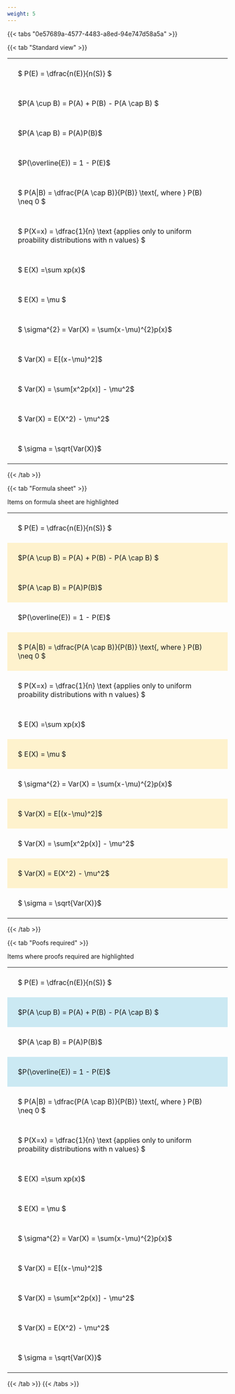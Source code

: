 ```yaml
---
weight: 5
---
```


{{< tabs "0e57689a-4577-4483-a8ed-94e747d58a5a" >}}

{{< tab "Standard view" >}}

<style type="text/css">
#T_89657 th.col_heading {
  text-align: left;
  font-size: 1em;
}
#T_89657 td {
  text-align: left;
  font-size: 1em;
  padding: 1.5em;
}
</style>
<table id="T_89657">
  <thead>
  </thead>
  <tbody>
    <tr>
      <td id="T_89657_row0_col0" class="data row0 col0" >$ P(E) = \dfrac{n(E)}{n(S)} $</td>
    </tr>
    <tr>
      <td id="T_89657_row1_col0" class="data row1 col0" >$P(A \cup B) = P(A) + P(B) - P(A \cap B) $</td>
    </tr>
    <tr>
      <td id="T_89657_row2_col0" class="data row2 col0" >$P(A \cap B)  = P(A)P(B)$</td>
    </tr>
    <tr>
      <td id="T_89657_row3_col0" class="data row3 col0" >$P(\overline{E}) = 1 - P(E)$</td>
    </tr>
    <tr>
      <td id="T_89657_row4_col0" class="data row4 col0" >$ P(A|B) = \dfrac{P(A \cap B)}{P(B)} \text{, where } P(B) \neq 0 $</td>
    </tr>
    <tr>
      <td id="T_89657_row5_col0" class="data row5 col0" >$ P(X=x) =  \dfrac{1}{n} 
\text {applies only to uniform proability distributions with n values} $</td>
    </tr>
    <tr>
      <td id="T_89657_row6_col0" class="data row6 col0" >$ E(X) =\sum xp(x)$</td>
    </tr>
    <tr>
      <td id="T_89657_row7_col0" class="data row7 col0" >$ E(X) = \mu $</td>
    </tr>
    <tr>
      <td id="T_89657_row8_col0" class="data row8 col0" >$ \sigma^{2} = Var(X) = \sum(x-\mu)^{2}p(x)$</td>
    </tr>
    <tr>
      <td id="T_89657_row9_col0" class="data row9 col0" >$ Var(X) = E[(x-\mu)^2]$</td>
    </tr>
    <tr>
      <td id="T_89657_row10_col0" class="data row10 col0" >$ Var(X) = \sum[x^2p(x)] - \mu^2$</td>
    </tr>
    <tr>
      <td id="T_89657_row11_col0" class="data row11 col0" >$ Var(X) = E(X^2) - \mu^2$</td>
    </tr>
    <tr>
      <td id="T_89657_row12_col0" class="data row12 col0" >$ \sigma = \sqrt{Var(X)}$</td>
    </tr>
  </tbody>
</table>
{{< /tab >}}

{{< tab "Formula sheet" >}}

Items on formula sheet are highlighted 
<br>
<style type="text/css">
#T_d3a4b th.col_heading {
  text-align: left;
  font-size: 1em;
}
#T_d3a4b td {
  text-align: left;
  font-size: 1em;
  padding: 1.5em;
}
#T_d3a4b_row0_col0, #T_d3a4b_row3_col0, #T_d3a4b_row5_col0, #T_d3a4b_row6_col0, #T_d3a4b_row8_col0, #T_d3a4b_row10_col0, #T_d3a4b_row12_col0 {
  background-color: rgba(0,0,0,0);
}
#T_d3a4b_row1_col0, #T_d3a4b_row2_col0, #T_d3a4b_row4_col0, #T_d3a4b_row7_col0, #T_d3a4b_row9_col0, #T_d3a4b_row11_col0 {
  background-color: rgba(255,194,10, 0.2);
}
</style>
<table id="T_d3a4b">
  <thead>
  </thead>
  <tbody>
    <tr>
      <td id="T_d3a4b_row0_col0" class="data row0 col0" >$ P(E) = \dfrac{n(E)}{n(S)} $</td>
    </tr>
    <tr>
      <td id="T_d3a4b_row1_col0" class="data row1 col0" >$P(A \cup B) = P(A) + P(B) - P(A \cap B) $</td>
    </tr>
    <tr>
      <td id="T_d3a4b_row2_col0" class="data row2 col0" >$P(A \cap B)  = P(A)P(B)$</td>
    </tr>
    <tr>
      <td id="T_d3a4b_row3_col0" class="data row3 col0" >$P(\overline{E}) = 1 - P(E)$</td>
    </tr>
    <tr>
      <td id="T_d3a4b_row4_col0" class="data row4 col0" >$ P(A|B) = \dfrac{P(A \cap B)}{P(B)} \text{, where } P(B) \neq 0 $</td>
    </tr>
    <tr>
      <td id="T_d3a4b_row5_col0" class="data row5 col0" >$ P(X=x) =  \dfrac{1}{n} 
\text {applies only to uniform proability distributions with n values} $</td>
    </tr>
    <tr>
      <td id="T_d3a4b_row6_col0" class="data row6 col0" >$ E(X) =\sum xp(x)$</td>
    </tr>
    <tr>
      <td id="T_d3a4b_row7_col0" class="data row7 col0" >$ E(X) = \mu $</td>
    </tr>
    <tr>
      <td id="T_d3a4b_row8_col0" class="data row8 col0" >$ \sigma^{2} = Var(X) = \sum(x-\mu)^{2}p(x)$</td>
    </tr>
    <tr>
      <td id="T_d3a4b_row9_col0" class="data row9 col0" >$ Var(X) = E[(x-\mu)^2]$</td>
    </tr>
    <tr>
      <td id="T_d3a4b_row10_col0" class="data row10 col0" >$ Var(X) = \sum[x^2p(x)] - \mu^2$</td>
    </tr>
    <tr>
      <td id="T_d3a4b_row11_col0" class="data row11 col0" >$ Var(X) = E(X^2) - \mu^2$</td>
    </tr>
    <tr>
      <td id="T_d3a4b_row12_col0" class="data row12 col0" >$ \sigma = \sqrt{Var(X)}$</td>
    </tr>
  </tbody>
</table>
{{< /tab >}}

{{< tab "Poofs required" >}}

Items where proofs required are highlighted 
<br>
<style type="text/css">
#T_77327 th.col_heading {
  text-align: left;
  font-size: 1em;
}
#T_77327 td {
  text-align: left;
  font-size: 1em;
  padding: 1.5em;
}
#T_77327_row0_col0, #T_77327_row2_col0, #T_77327_row4_col0, #T_77327_row5_col0, #T_77327_row6_col0, #T_77327_row7_col0, #T_77327_row8_col0, #T_77327_row9_col0, #T_77327_row10_col0, #T_77327_row11_col0, #T_77327_row12_col0 {
  background-color: rgba(0,0,0,0);
}
#T_77327_row1_col0, #T_77327_row3_col0 {
  background-color: rgba(0,150,200, 0.2);
}
</style>
<table id="T_77327">
  <thead>
  </thead>
  <tbody>
    <tr>
      <td id="T_77327_row0_col0" class="data row0 col0" >$ P(E) = \dfrac{n(E)}{n(S)} $</td>
    </tr>
    <tr>
      <td id="T_77327_row1_col0" class="data row1 col0" >$P(A \cup B) = P(A) + P(B) - P(A \cap B) $</td>
    </tr>
    <tr>
      <td id="T_77327_row2_col0" class="data row2 col0" >$P(A \cap B)  = P(A)P(B)$</td>
    </tr>
    <tr>
      <td id="T_77327_row3_col0" class="data row3 col0" >$P(\overline{E}) = 1 - P(E)$</td>
    </tr>
    <tr>
      <td id="T_77327_row4_col0" class="data row4 col0" >$ P(A|B) = \dfrac{P(A \cap B)}{P(B)} \text{, where } P(B) \neq 0 $</td>
    </tr>
    <tr>
      <td id="T_77327_row5_col0" class="data row5 col0" >$ P(X=x) =  \dfrac{1}{n} 
\text {applies only to uniform proability distributions with n values} $</td>
    </tr>
    <tr>
      <td id="T_77327_row6_col0" class="data row6 col0" >$ E(X) =\sum xp(x)$</td>
    </tr>
    <tr>
      <td id="T_77327_row7_col0" class="data row7 col0" >$ E(X) = \mu $</td>
    </tr>
    <tr>
      <td id="T_77327_row8_col0" class="data row8 col0" >$ \sigma^{2} = Var(X) = \sum(x-\mu)^{2}p(x)$</td>
    </tr>
    <tr>
      <td id="T_77327_row9_col0" class="data row9 col0" >$ Var(X) = E[(x-\mu)^2]$</td>
    </tr>
    <tr>
      <td id="T_77327_row10_col0" class="data row10 col0" >$ Var(X) = \sum[x^2p(x)] - \mu^2$</td>
    </tr>
    <tr>
      <td id="T_77327_row11_col0" class="data row11 col0" >$ Var(X) = E(X^2) - \mu^2$</td>
    </tr>
    <tr>
      <td id="T_77327_row12_col0" class="data row12 col0" >$ \sigma = \sqrt{Var(X)}$</td>
    </tr>
  </tbody>
</table>
{{< /tab >}}
{{< /tabs >}}